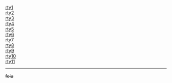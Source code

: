 <!DOCTYPE html>
<html lang="en">
<head>
	<meta charset="UTF-8">
	<title>test</title>
	<link rel="stylesheet" href="ll.css">
</head>
<body>
	


<a href="#">rty1</a><br>
<a href="#">rty2</a><br>
<a href="#">rty3</a><br>
<a href="#">rty4</a><br>
<a href="#">rty5</a><br>
<a href="#">rty6</a><br>
<a href="#">rty7</a><br>
<a href="#">rty8</a><br>
<a href="#">rty9</a><br>
<a href="#">rty10</a><br>
<a href="#">rty11</a><br>

<hr>
<p><s>foiu</s></p>






</body>
</html>
